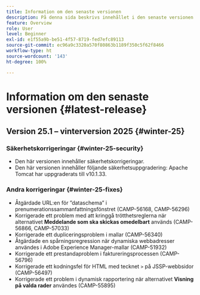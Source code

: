 ```yaml
---
title: Information om den senaste versionen
description: På denna sida beskrivs innehållet i den senaste versionen av Campaign Standard
feature: Overview
role: User
level: Beginner
exl-id: e1f55a9b-be51-4f57-8719-fed7efc89113
source-git-commit: ec96a9c3320a570f80863b1189f350c5f62f8466
workflow-type: ht
source-wordcount: '143'
ht-degree: 100%

---
```



# Information om den senaste versionen {#latest-release}

<!--
## Release notes {#e-new-release}


This section lists improvements and changes included in the next Campaign Standard release.

>[!CAUTION]
>
>This content is subject to changes without prior notice until the stage environments upgrade date. Learn more in the [Release planning page](../../rn/using/release-planning.md).

-->

## Version 25.1 – vinterversion 2025 {#winter-25}

### Säkerhetskorrigeringar {#winter-25-security}

* Den här versionen innehåller säkerhetskorrigeringar.
* Den här versionen innehåller följande säkerhetsuppgradering: Apache Tomcat har uppgraderats till v10.1.33.

### Andra korrigeringar {#winter-25-fixes}


* Åtgärdade URL:en för ”dataschema” i prenumerationssammanfattningsfönstret (CAMP-56168, CAMP-56296)
* Korrigerade ett problem med att kringgå trötthetsreglerna när alternativet **Meddelande som ska skickas omedelbart** används (CAMP-56866, CAMP-57033)
* Korrigerade ett dupliceringsproblem i mallar (CAMP-56340)
* Åtgärdade en spårningsregression när dynamiska webbadresser användes i Adobe Experience Manager-mallar (CAMP-51932)
* Korrigerade ett prestandaproblem i faktureringsprocessen (CAMP-56796)
* Korrigerade ett kodningsfel för HTML med tecknet `>` på JSSP-webbsidor (CAMP-56497)
* Korrigerade ett problem i dynamisk rapportering när alternativet **Visning på valda rader** användes (CAMP-55895)

